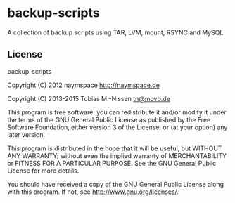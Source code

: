 # backup-scripts

A collection of backup scripts using TAR, LVM, mount, RSYNC and MySQL

## License

backup-scripts

Copyright (C) 2012 naymspace <http://naymspace.de>

Copyright (C) 2013-2015 Tobias M.-Nissen <tn@movb.de>

This program is free software: you can redistribute it and/or modify
it under the terms of the GNU General Public License as published by
the Free Software Foundation, either version 3 of the License, or
(at your option) any later version.

This program is distributed in the hope that it will be useful,
but WITHOUT ANY WARRANTY; without even the implied warranty of
MERCHANTABILITY or FITNESS FOR A PARTICULAR PURPOSE.  See the
GNU General Public License for more details.

You should have received a copy of the GNU General Public License
along with this program.  If not, see <http://www.gnu.org/licenses/>.

